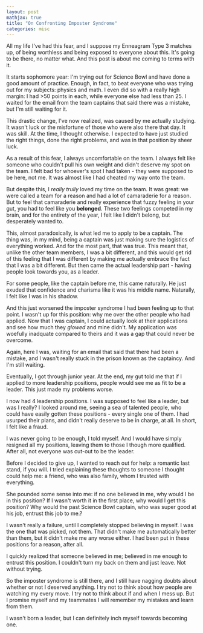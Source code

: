 ```yaml
---
layout: post
mathjax: true
title: "On Confronting Imposter Syndrome"
categories: misc
---
```


All my life I've had this fear, and I suppose my Enneagram Type 3 matches up, of being worthless and being exposed to everyone about this.
It's going to be there, no matter what.
And this post is about me coming to terms with it.

It starts sophomore year: I'm trying out for Science Bowl and have done a good amount of practice.
Enough, in fact, to beat everyone who was trying out for my subjects: physics and math.
I even did so with a really high margin: I had >50 points in each, while everyone else had less than 25.
I waited for the email from the team captains that said there was a mistake, but I'm still waiting for it.

This drastic change, I've now realized, was caused by me actually studying.
It wasn't luck or the misfortune of those who were also there that day.
It was skill.
At the time, I thought otherwise.
I expected to have just studied the right things, done the right problems, and was in that position by sheer luck.

As a result of this fear, I always uncomfortable on the team.
I always felt like someone who couldn't pull his own weight and didn't deserve my spot on the team.
I felt bad for whoever's spot I had taken - they were supposed to be here, not me.
It was almost like I had cheated my way onto the team.

But despite this, I *really trully* loved my time on the team.
It was great: we were called a team for a reason and had a lot of camaraderie for a reason.
But to feel that camaraderie and really experience that fuzzy feeling in your gut, you had to feel like you **belonged**.
These two feelings competed in my brain, and for the entirety of the year, I felt like I didn't belong, but desperately wanted to.

This, almost paradoxically, is what led me to apply to be a captain.
The thing was, in my mind, being a captain was just making sure the logistics of everything worked.
And for the most part, that was true.
This meant that, unlike the other team members, I was a bit different, and this would get rid of this feeling that I was different by making me actually embrace the fact that I was a bit different.
But then came the actual leadership part - having people look towards you, as a leader.

For some people, like the captain before me, this came naturally.
He just exuded that confidence and charisma like it was his middle name.
Naturally, I felt like I was in his shadow.

And this just worsened the imposter syndrome I had been feeling up to that point.
I wasn't up for this position: why me over the other people who had applied.
Now that I was captain, I could actually look at their applications and see how much they *glowed* and mine didn't.
My application was woefully inadquate compared to theirs and it was a gap that could never be overcome.

Again, here I was, waiting for an email that said that there had been a mistake, and I wasn't really stuck in the prison known as the captaincy.
And I'm still waiting.

Eventually, I got through junior year.
At the end, my gut told me that if I applied to more leadership positions, people would see me as fit to be a leader.
This just made my problems worse.

I now had 4 leadership positions.
I was supposed to feel like a leader, but was I really?
I looked around me, seeing a sea of talented people, who could have easily gotten these positions - every single one of them.
I had usurped their plans, and didn't really deserve to be in charge, at all.
In short, I felt like a fraud.

I was never going to be enough, I told myself.
And I would have simply resigned all my positions, leaving them to those I though more qualified.
After all, not everyone was cut-out to be the leader.

Before I decided to give up, I wanted to reach out for help: a romantic last stand, if you will.
I tried explaining these thoughts to someone I thought could help me: a friend, who was also family, whom I trusted with everything.

She pounded some sense into me: if no one believed in me, why would I be in this position?
If I wasn't worth it in the first place, why would I get this position?
Why would the past Science Bowl captain, who was super good at his job, entrust this job to me.?

I wasn't really a failure, until I completely stopped believing in myself.
I was the one that was picked, not them.
That didn't make me automatically better than them, but it didn't make me any worse either.
I had been put in these positions for a reason, after all.

I quickly realized that someone believed in me; believed in me enough to entrust this position.
I couldn't turn my back on them and just leave.
Not without trying.

So the imposter syndrome is still there, and I still have nagging doubts about whether or not I deserved anything.
I try not to think about how people are watching my every move.
I try not to think about if and when I mess up.
But I promise myself and my teammates I will remember my mistakes and learn from them.

I wasn't born a leader, but I can definitely inch myself towards becoming one.
